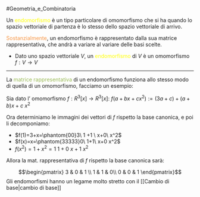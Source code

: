 #Geometria_e_Combinatoria 

Un <font color="#ffff00">endomorfismo</font> è un tipo particolare di omomorfismo che si ha quando lo spazio vettoriale di partenza è lo stesso dello spazio vettoriale di arrivo.

<font color="#f79646">Sostanzialmente</font>, un endomorfismo è rappresentato dalla sua matrice rappresentativa, che andrà a variare al variare delle basi scelte.

- Dato uno spazio vettoriale $V$, un <font color="#ffff00">endomorfismo</font> di $V$ è un omomorfismo $f:V\to V$


---

La <font color="#9bbb59">matrice rappresentativa</font> di un endomorfismo funziona allo stesso modo di quella di un omomorfismo, facciamo un esempio:

Sia dato l’ omomorfismo $f:R^3[x]\to R^3[x]$:
$f(a+bx+cx^2):=(3a+c)+(a+b)x+c\ x^2$

Ora determiniamo le immagini dei vettori di $f$ rispetto la base canonica, e poi li decomponiamo:

- $f(1)=3+x=\phantom{00}3\ 1 +1 \ x+0\ x^2$
- $f(x)=x=\phantom{33333}0\ 1+1\ x+0 x^2$
- $f(x^2)=1+x^2=1\ 1+0\ x+ 1\ x^2$

Allora la mat. rappresentativa di $f$ rispetto la base canonica sarà:

$$\begin{pmatrix}
3 & 0 & 1 \\
1 & 1  & 0\\
0 & 0 & 1
\end{pmatrix}$$
Gli endomorfismi hanno un legame molto stretto con il [[Cambio di base|cambio di base]]
